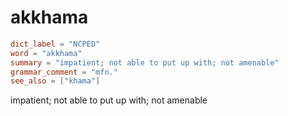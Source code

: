 # akkhama

``` toml
dict_label = "NCPED"
word = "akkhama"
summary = "impatient; not able to put up with; not amenable"
grammar_comment = "mfn."
see_also = ["khama"]
```

impatient; not able to put up with; not amenable

